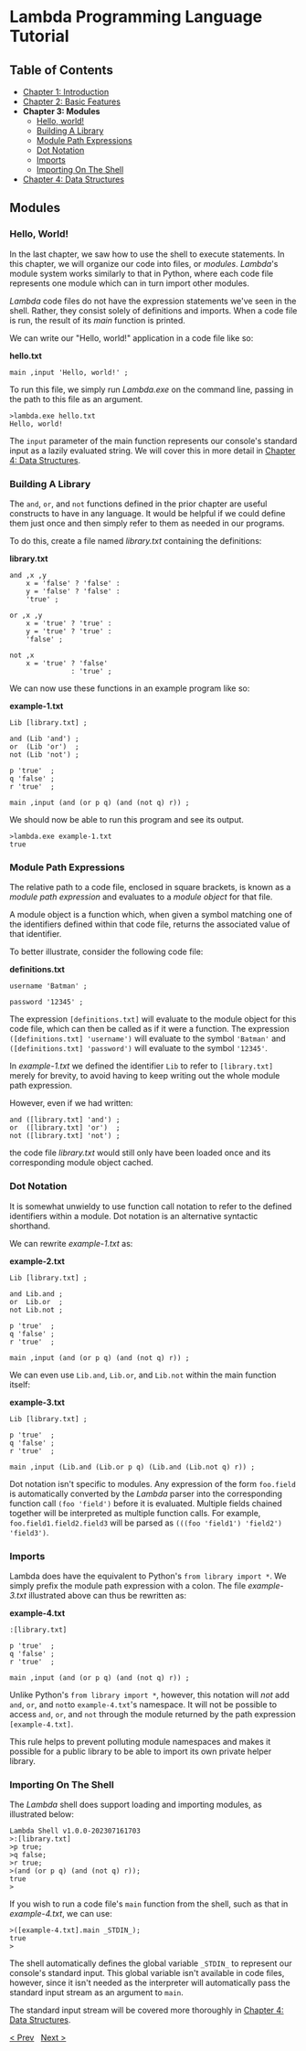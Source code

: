 
# Lambda Programming Language Tutorial

## Table of Contents

- [Chapter 1: Introduction](Ch01_Introduction.md)
- [Chapter 2: Basic Features](Ch02_BasicFeatures.md)
- **Chapter 3: Modules**  
    - [Hello, world!](#hello-world)
    - [Building A Library](#building-a-library)
    - [Module Path Expressions](#module-path-expressions)
    - [Dot Notation](#dot-notation)
    - [Imports](#imports)
    - [Importing On The Shell](#importing-on-the-shell)
- [Chapter 4: Data Structures](Ch04_DataStructures.md)

## Modules

### Hello, World!

In the last chapter, we saw how to use the shell to execute statements. In this chapter, we will organize our code into files, or *modules*. *Lambda*'s module system works similarly to that in Python, where each code file represents one module which can in turn import other modules.

*Lambda* code files do not have the expression statements we've seen in the shell. Rather, they consist solely of definitions and imports. When a code file is run, the result of its *main* function is printed.

We can write our "Hello, world!" application in a code file like so:


**hello.txt**

    main ,input 'Hello, world!' ;

To run this file, we simply run *Lambda.exe* on the command line, passing in the path to this file as an argument.

    >lambda.exe hello.txt
    Hello, world!

The `input` parameter of the main function represents our console's standard input as a lazily evaluated string. We will cover this in more detail in [Chapter 4: Data Structures](Ch04_DataStructures.md). 

### Building A Library

The `and`, `or`, and `not` functions defined in the prior chapter are useful constructs to have in any language. It would be helpful if we could define them just once and then simply refer to them as needed in our programs.

To do this, create a file named *library.txt* containing the definitions:

**library.txt**

    
    and ,x ,y 
        x = 'false' ? 'false' : 
        y = 'false' ? 'false' :
        'true' ;
        
    or ,x ,y 
        x = 'true' ? 'true' : 
        y = 'true' ? 'true' : 
        'false' ;
        
    not ,x 
        x = 'true' ? 'false' 
                   : 'true' ;


We can now use these functions in an example program like so:

**example-1.txt**

    Lib [library.txt] ;

    and (Lib 'and') ;
    or  (Lib 'or')  ;
    not (Lib 'not') ;
   
    p 'true'  ;
    q 'false' ;
    r 'true'  ;
    
    main ,input (and (or p q) (and (not q) r)) ;

We should now be able to run this program and see its output.

    >lambda.exe example-1.txt
    true

### Module Path Expressions

The relative path to a code file, enclosed in square brackets, is known as a *module path expression* and evaluates to a *module object* for that file. 

A module object is a function which, when given a symbol matching one of the identifiers defined within that code file, returns the associated value of that identifier. 

To better illustrate, consider the following code file:

**definitions.txt**

    username 'Batman' ;
    
    password '12345' ;
    

The expression `[definitions.txt]` will evaluate to the module object for this code file, which can then be called as if it were a function. The expression `([definitions.txt] 'username')` will evaluate to the symbol `'Batman'` and `([definitions.txt] 'password')` will evaluate to the symbol `'12345'`. 

In *example-1.txt* we defined the identifier `Lib` to refer to `[library.txt]` merely for brevity, to avoid having to keep writing out the whole module path expression. 

However, even if we had written:

    and ([library.txt] 'and') ;
    or  ([library.txt] 'or')  ;
    not ([library.txt] 'not') ;

the code file *library.txt* would still only have been loaded once and its corresponding module object cached. 

### Dot Notation

It is somewhat unwieldy to use function call notation to refer to the defined identifiers within a module. Dot notation is an alternative syntactic shorthand.

We can rewrite *example-1.txt* as:

**example-2.txt**

    Lib [library.txt] ;

    and Lib.and ;
    or  Lib.or  ;
    not Lib.not ;

    p 'true'  ;
    q 'false' ;
    r 'true'  ;

    main ,input (and (or p q) (and (not q) r)) ;

We can even use `Lib.and`, `Lib.or`, and `Lib.not` within the main function itself:

**example-3.txt**

    Lib [library.txt] ;
    
    p 'true'  ;
    q 'false' ;
    r 'true'  ;

    main ,input (Lib.and (Lib.or p q) (Lib.and (Lib.not q) r)) ;

Dot notation isn't specific to modules. Any expression of the form `foo.field` is automatically converted by the *Lambda* parser into the corresponding function call `(foo 'field')` before it is evaluated. Multiple fields chained together will be interpreted as multiple function calls. For example, `foo.field1.field2.field3` will be parsed as `(((foo 'field1') 'field2') 'field3')`.

### Imports

Lambda does have the equivalent to Python's `from library import *`. We simply prefix the module path expression with a colon. The file *example-3.txt* illustrated above can thus be rewritten as:

**example-4.txt**

    :[library.txt]
    
    p 'true'  ;
    q 'false' ;
    r 'true'  ;

    main ,input (and (or p q) (and (not q) r)) ;

Unlike Python's `from library import *`, however, this notation will *not* add `and`, `or`, and `not`to `example-4.txt`'s namespace. It will not be possible to access `and`, `or`, and `not` through the module returned by the path expression `[example-4.txt]`.

This rule helps to prevent polluting module namespaces and makes it possible for a public library to be able to import its own private helper library. 

### Importing On The Shell

The *Lambda* shell does support loading and importing modules, as illustrated below:

    Lambda Shell v1.0.0-202307161703
    >:[library.txt]
    >p true;
    >q false;
    >r true;
    >(and (or p q) (and (not q) r));
    true
    >

If you wish to run a code file's `main` function from the shell, such as that in *example-4.txt*, we can use:

    >([example-4.txt].main _STDIN_);
    true
    >    

The shell automatically defines the global variable `_STDIN_` to represent our console's standard input. This global variable isn't available in code files, however, since it isn't needed as the interpreter will automatically pass the standard input stream as an argument to `main`. 

The standard input stream will be covered more thoroughly in [Chapter 4: Data Structures](Ch04_DataStructures.md).

[< Prev](Ch02_BasicFeatures.md)   [Next >](Ch04_DataStructures.md)
